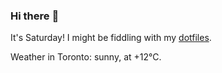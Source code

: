 ### Hi there :wave:

It's Saturday! I might be fiddling with my [dotfiles](https://github.com/bewuethr/dotfiles).

Weather in Toronto: sunny, at +12°C.
